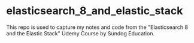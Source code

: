 # elasticsearch_8_and_elastic_stack
This repo is used to capture my notes and code from the "Elasticsearch 8 and the Elastic Stack" Udemy Course by Sundog Education.
